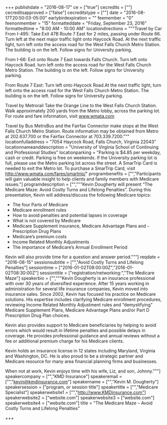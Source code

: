 +++
publishdate = "2016-08-17"
ce = ["true"]
cecredits = [""]
cecreditsapproved = ["false"]
cecreditstype = [""]
date = "2016-08-17T20:50:03-05:00"
earlybirdexpiration = ""
feemember = "0"
feenonmember = "15"
formatteddate = "Friday, September 23, 2016"
formattedtime = "8:00 AM - 10:00 AM"
locationdirections = """Travel by Car
From I-495: Take Exit 47B Route 7 East for 2 miles, passing under Route 66. Turn left at the next major traffic light onto Haycock Road. At the next traffic light, turn left onto the access road for the West Falls Church Metro Station. The building is on the left. Follow signs for University parking.

From I-66: Exit onto Route 7 East towards Falls Church. Turn left onto Haycock Road. turn left onto the access road for the West Falls Church Metro Station. The building is on the left. Follow signs for University parking.

From Route 7 East: Turn left onto Haycock Road.At the next traffic light, turn left onto the access road for the West Falls Church Metro Station. The building is on the left. Follow signs for University parking.

Travel by Metrorail
Take the Orange Line to the West Falls Church Station. Walk approximately 200 yards from the Metro lobby, across the parking lot.  For route and fare information, visit www.wmata.com

Travel by Bus
MetroBus and the Fairfax Connector make stops at the West Falls Church Metro Station. Route information may be obtained from Metro at 202.637.700 or the Fairfax Connector at 703.339.7200."""
locationfulladdress = "7054 Haycock Road, Falls Church, Virginia 22043"
locationnameanddescription = "University of Virginia School of Continuing and Professional Studies"
locationparking = "Parking is $4.85 per weekday, cash or credit. Parking is free on weekends. If the University parking lot is full, please use the Metro parking lot across the street. A SmarTrip Card is needed to exit the Metro lot. To purchase a SmarTrip Card, visit http://www.wmata.com/fares/smartrip/"
programbenefits = ["","Participants will gain valuable insight to help clients and family members with Medicare issues."]
programdescription = ["","""Kevin Dougherty will present “The Medicare Maze: Avoid Costly Turns and Lifelong Penalties”. During this presentation, Kevin will address/discuss the following Medicare topics:

  - The four Parts of Medicare
  - Medicare enrollment rules
  - How to avoid penalties and potential lapses in coverage
  - What is not covered by Medicare
  - Medicare Supplement insurance, Medicare Advantage Plans and - Prescription Drug Plans
  - Medicare’s premium costs
  - Income Related Monthly Adjustments
  - The importance of Medicare’s Annual Enrollment Period

Kevin will also provide time for a question and answer period."""]
reqdate = "2016-08-15"
sessionsubtitle = ["","Avoid Costly Turns and Lifelong Penalties"]
sessiontime = ["2016-01-02T08:00:00Z","2016-01-02T08:30:00Z"]
sessiontitle = ["registration/networking:","The Medicare Maze"]
speakerbio = ["","""Kevin Dougherty is an insurance professional with over 30 years of diversified experience. After 15 years working in administration for several life insurance companies, Kevin moved into insurance sales. Since 2002, Kevin has focused his practice on Medicare solutions. His expertise includes clarifying Medicare enrollment procedures, reviewing Income Related Monthly Adjustment rules and “demystifying” Medicare Supplement Plans, Medicare Advantage Plans and/or Part D Prescription Drug Plan choices.
 
Kevin also provides support to Medicare beneficiaries by helping to avoid errors which would result in lifetime penalties and possible delays in coverage. He provides professional guidance and annual reviews without a fee or additional premium charge for his Medicare clients.
 
Kevin holds an insurance license in 12 states including Maryland, Virginia and Washington, DC. He is also proud to be a strategic partner and Medicare resource for many area financial planning firms and businesses. 

When not at work, Kevin enjoys time with his wife, Liz, and son, Johnny."""]
speakercompany = ["","KMD Insurance"]
speakeremail = ["","kevin@kmdinsurance.com"]
speakername = ["","Kevin M. Dougherty"]
speakersession = ["program, or session title"]
speakertitle = ["","Medicare Specialist"]
speakerwebsite1 = ["","http://www.KMDinsurance.com"]
speakerwebsite2 = ["website.com"]
speakerwebsite3 = ["website.com"]
speakerwebsite4 = ["website.com"]
title = "The Medicare Maze – Avoid Costly Turns and Lifelong Penalties"

+++

